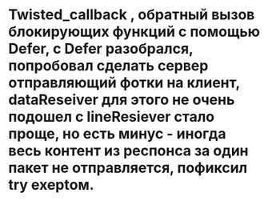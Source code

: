 # Twisted_callback , обратный вызов блокирующих функций с помощью Defer, c Defer разобрался, попробовал сделать сервер отправляющий фотки на клиент, dataReseiver для этого не очень подошел с lineResiever стало проще, но есть минус -  иногда весь контент из респонса за один пакет не отправляется, пофиксил try exeptом.
